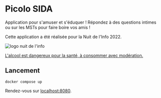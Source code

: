 # Picolo SIDA

Application pour s'amuser et s'éduquer ! Répondez à des questions intimes ou sur les MSTs pour faire boire vos amis !

Cette application a été réalisée pour la Nuit de l'Info 2022.

![logo nuit de l'info](https://www.nuitdelinfo.com/materiel_communication/2022/visuelSVG/N2I2022-couleurs.svg)

[L'alcool est dangereux pour la santé, à consommer avec modération.](https://solidarites-sante.gouv.fr/prevention-en-sante/addictions/article/l-addiction-a-l-alcool)

## Lancement

```
docker compose up
```

Rendez-vous sur [localhost:8080](localhost:8080).
